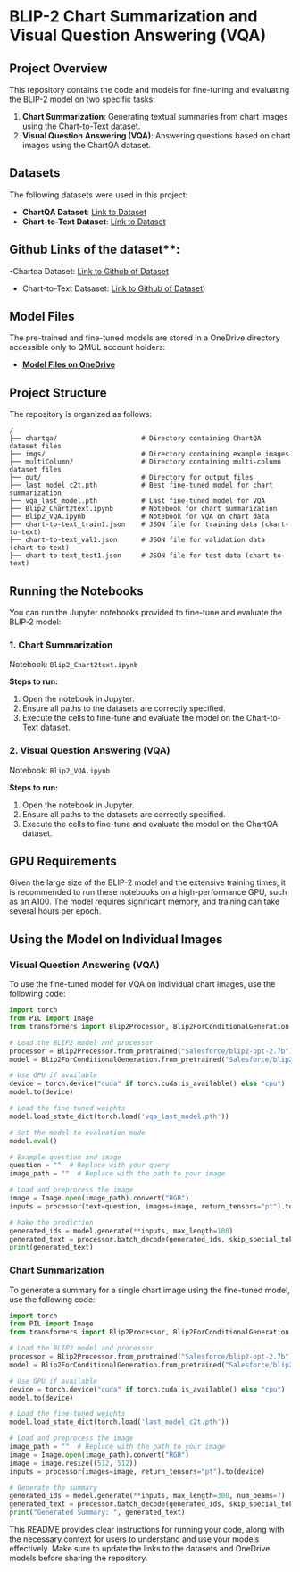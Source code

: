 

# BLIP-2 Chart Summarization and Visual Question Answering (VQA)

## Project Overview

This repository contains the code and models for fine-tuning and evaluating the BLIP-2 model on two specific tasks:
1. **Chart Summarization**: Generating textual summaries from chart images using the Chart-to-Text dataset.
2. **Visual Question Answering (VQA)**: Answering questions based on chart images using the ChartQA dataset.

## Datasets

The following datasets were used in this project:

- **ChartQA Dataset**: [Link to Dataset](https://drive.google.com/drive/folders/1i-H5H8kokxXtNxRfwF4Pu0XTR28Ktb8W?usp=sharing)
- **Chart-to-Text Dataset**: [Link to Dataset](https://drive.google.com/drive/folders/1Sdy-n_IzxCWpFDK0nQGk8rWlEOimgh6w?usp=sharing)

## Github Links of the dataset**:
-Chartqa Dataset: [Link to Github of Dataset](https://github.com/vis-nlp/ChartQA)
- Chart-to-Text Datsaset: [Link to Github of Dataset](https://github.com/vis-nlp/Chart-to-text))


## Model Files

The pre-trained and fine-tuned models are stored in a OneDrive directory accessible only to QMUL account holders:

- **[Model Files on OneDrive](https://qmulprod-my.sharepoint.com/:f:/g/personal/ec23817_qmul_ac_uk/EoLMWGYgfq5DrCVVCxSwoycBK_MkRwiu7BMd4YPaj4SHmQ?e=dWGWi9)**

## Project Structure

The repository is organized as follows:

```plaintext
/
├── chartqa/                     # Directory containing ChartQA dataset files
├── imgs/                        # Directory containing example images
├── multiColumn/                 # Directory containing multi-column dataset files
├── out/                         # Directory for output files
├── last_model_c2t.pth           # Best fine-tuned model for chart summarization
├── vqa_last_model.pth           # Last fine-tuned model for VQA
├── Blip2_Chart2text.ipynb       # Notebook for chart summarization
├── Blip2_VQA.ipynb              # Notebook for VQA on chart data
├── chart-to-text_train1.json    # JSON file for training data (chart-to-text)
├── chart-to-text_val1.json      # JSON file for validation data (chart-to-text)
├── chart-to-text_test1.json     # JSON file for test data (chart-to-text)

```

## Running the Notebooks

You can run the Jupyter notebooks provided to fine-tune and evaluate the BLIP-2 model:

### 1. Chart Summarization

Notebook: `Blip2_Chart2text.ipynb`

**Steps to run:**
1. Open the notebook in Jupyter.
2. Ensure all paths to the datasets are correctly specified.
3. Execute the cells to fine-tune and evaluate the model on the Chart-to-Text dataset.

### 2. Visual Question Answering (VQA)

Notebook: `Blip2_VQA.ipynb`

**Steps to run:**
1. Open the notebook in Jupyter.
2. Ensure all paths to the datasets are correctly specified.
3. Execute the cells to fine-tune and evaluate the model on the ChartQA dataset.

## GPU Requirements

Given the large size of the BLIP-2 model and the extensive training times, it is recommended to run these notebooks on a high-performance GPU, such as an A100. The model requires significant memory, and training can take several hours per epoch.

## Using the Model on Individual Images

### Visual Question Answering (VQA)

To use the fine-tuned model for VQA on individual chart images, use the following code:

```python
import torch
from PIL import Image
from transformers import Blip2Processor, Blip2ForConditionalGeneration

# Load the BLIP2 model and processor
processor = Blip2Processor.from_pretrained("Salesforce/blip2-opt-2.7b")
model = Blip2ForConditionalGeneration.from_pretrained("Salesforce/blip2-opt-2.7b")

# Use GPU if available
device = torch.device("cuda" if torch.cuda.is_available() else "cpu")
model.to(device)

# Load the fine-tuned weights
model.load_state_dict(torch.load('vqa_last_model.pth'))

# Set the model to evaluation mode
model.eval()

# Example question and image
question = ""  # Replace with your query
image_path = ""  # Replace with the path to your image

# Load and preprocess the image
image = Image.open(image_path).convert("RGB")
inputs = processor(text=question, images=image, return_tensors="pt").to(device)

# Make the prediction
generated_ids = model.generate(**inputs, max_length=100)
generated_text = processor.batch_decode(generated_ids, skip_special_tokens=True)[0].strip()
print(generated_text)
```

### Chart Summarization

To generate a summary for a single chart image using the fine-tuned model, use the following code:

```python
import torch
from PIL import Image
from transformers import Blip2Processor, Blip2ForConditionalGeneration

# Load the BLIP2 model and processor
processor = Blip2Processor.from_pretrained("Salesforce/blip2-opt-2.7b")
model = Blip2ForConditionalGeneration.from_pretrained("Salesforce/blip2-opt-2.7b")

# Use GPU if available
device = torch.device("cuda" if torch.cuda.is_available() else "cpu")
model.to(device)

# Load the fine-tuned weights
model.load_state_dict(torch.load('last_model_c2t.pth'))

# Load and preprocess the image
image_path = ""  # Replace with the path to your image
image = Image.open(image_path).convert("RGB")
image = image.resize((512, 512))
inputs = processor(images=image, return_tensors="pt").to(device)

# Generate the summary
generated_ids = model.generate(**inputs, max_length=300, num_beams=7)
generated_text = processor.batch_decode(generated_ids, skip_special_tokens=True)[0].strip()
print("Generated Summary: ", generated_text)
```


This README provides clear instructions for running your code, along with the necessary context for users to understand and use your models effectively. Make sure to update the links to the datasets and OneDrive models before sharing the repository.
